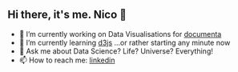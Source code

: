 ## Hi there, it's me. Nico 👋

- 🔭 I’m currently working on Data Visualisations for [documenta](http://www.documenta.de)
- 🌱 I’m currently learning [d3js](https://d3js.org/) ...or rather starting any minute now
- 💬 Ask me about Data Science? Life? Universe? Everything!
- 📫 How to reach me: [linkedin](https://www.linkedin.com/in/nico-steffen-80067817b/)


